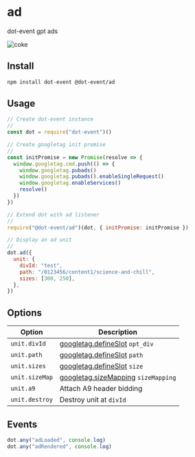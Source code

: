 # ad

dot-event gpt ads

![coke](http://25.media.tumblr.com/tumblr_m8i6rmeQDH1r49l3lo1_500.gif)

## Install

```bash
npm install dot-event @dot-event/ad
```

## Usage

```js
// Create dot-event instance
//
const dot = require("dot-event")()

// Create googletag init promise
//
const initPromise = new Promise(resolve => {
  window.googletag.cmd.push(() => {
    window.googletag.pubads()
    window.googletag.pubads().enableSingleRequest()
    window.googletag.enableServices()
    resolve()
  })
})

// Extend dot with ad listener
//
require("@dot-event/ad")(dot, { initPromise: initPromise })

// Display an ad unit
//
dot.ad({
  unit: {
    divId: "test",
    path: "/0123456/content1/science-and-chill",
    sizes: [300, 250],
  },
})
```

## Options

| Option         | Description                                                                                                                     |
| -------------- | ------------------------------------------------------------------------------------------------------------------------------- |
| `unit.divId`   | [googletag.defineSlot](https://developers.google.com/doubleclick-gpt/reference#googletag.defineSlot) `opt_div`                  |
| `unit.path`    | [googletag.defineSlot](https://developers.google.com/doubleclick-gpt/reference#googletag.defineSlot) `path`                     |
| `unit.sizes`   | [googletag.defineSlot](https://developers.google.com/doubleclick-gpt/reference#googletag.defineSlot) `size`                     |
| `unit.sizeMap` | [googletag.sizeMapping](https://developers.google.com/doubleclick-gpt/reference#googletag.Slot_defineSizeMapping) `sizeMapping` |
| `unit.a9`      | Attach A9 header bidding                                                                                                        |
| `unit.destroy` | Destroy unit at `divId`                                                                                                         |

## Events

```js
dot.any("adLoaded", console.log)
dot.any("adRendered", console.log)
```
